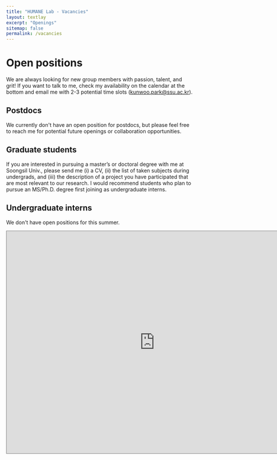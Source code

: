 ```yaml
---
title: "HUMANE Lab - Vacancies"
layout: textlay
excerpt: "Openings"
sitemap: false
permalink: /vacancies
---
```


# Open positions

We are always looking for new group members with passion, talent, and grit! If you want to talk to me, check my availability on the calendar at the bottom and email me with 2-3 potential time slots (kunwoo.park@ssu.ac.kr).

## Postdocs
We currently don't have an open position for postdocs, but please feel free to reach me for potential future openings or collaboration opportunities.

## Graduate students
If you are interested in pursuing a master’s or doctoral degree with me at Soongsil Univ., please send me (i) a CV, (ii) the list of taken subjects during undergrads, and (iii) the description of a project you have participated that are most relevant to our research. I would recommend students who plan to pursue an MS/Ph.D. degree first joining as undergraduate interns.

## Undergraduate interns

We don't have open positions for this summer.

[Undergraduate interns will be given an opportunity to learn data science and machine learning skills and to participate in an ongoing research project by supporting data collection, analysis, and model implementation. If you are interested, please email me with a brief introduction on your background.]: #

<iframe src="https://calendar.google.com/calendar/embed?height=600&amp;wkst=1&amp;bgcolor=%23ffffff&amp;ctz=Asia%2FSeoul&amp;src=Ynl3b3Jkcy5rb3JAZ21haWwuY29t&amp;src=a3Vud29vLnBhcmtAc3N1LmFjLmty&amp;color=%233F51B5&amp;color=%2333B679&amp;mode=WEEK&amp;hl=en&amp;showTabs=0&amp;showPrint=0&amp;showDate=1&amp;showCalendars=0&amp;showTitle=0" style="border:solid 1px #777" width="800" height="600" frameborder="0" scrolling="no"></iframe>





